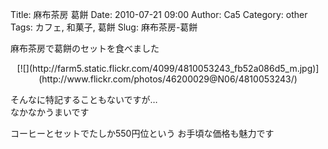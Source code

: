 Title: 麻布茶房 葛餅
Date: 2010-07-21 09:00
Author: Ca5
Category: other
Tags: カフェ, 和菓子, 葛餅
Slug: 麻布茶房-葛餅

麻布茶房で葛餅のセットを食べました

<p>
<center>
[![](http://farm5.static.flickr.com/4099/4810053243_fb52a086d5_m.jpg)](http://www.flickr.com/photos/46200029@N06/4810053243/)

</center>
  
そんなに特記することもないですが…  
なかなかうまいです

</p>
コーヒーとセットでたしか550円位という  
お手頃な価格も魅力です
